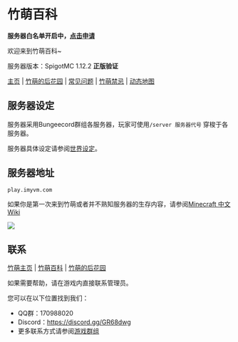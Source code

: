 # 竹萌百科

**服务器白名单开启中，[点击申请](/新人帮助.md)**

欢迎来到竹萌百科~

服务器版本：SpigotMC 1.12.2 **正版验证**

[主页]([https://imyvm.com|) | [竹萌的后花园](https://discuss.imyvm.com|) | [常见问题](常见问题.md) | [竹萌禁忌](竹萌禁忌.md) | [动态地图]([https://map.imyvm.com|)

## 服务器设定
服务器采用Bungeecord群组各服务器，玩家可使用``/server 服务器代号`` 穿梭于各服务器。

服务器具体设定请参阅[世界设定](世界设定.md)。

## 服务器地址

``play.imyvm.com``

如果你是第一次来到竹萌或者并不熟知服务器的生存内容，请参阅[Minecraft 中文 Wiki](http://minecraft-zh.gamepedia.com/%E6%95%99%E7%A8%8B)

<html> <a href="https://minecraft-mp.com/server-s176439" target="_blank"><img src="https://minecraft-mp.com/banner-176439-5.png" border="0"></a> </html>

## 联系

[竹萌主页](https://imyvm.com) | [竹萌百科](https://imyvm.com/wiki)  | [竹萌的后花园](https://discuss.imyvm.com)

如果需要帮助，请在游戏内直接联系管理员。

您可以在以下位置找到我们：
  * QQ群：170988020
  * Discord：https://discord.gg/GR68dwg
  * 更多联系方式请参阅[游戏群组](游戏群组.md)

